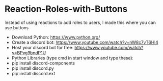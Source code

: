 # Reaction-Roles-with-Buttons
Instead of using reactions to add roles to users, I made this where you can use buttons


- Download Python: https://www.python.org/
- Create a discord bot: https://www.youtube.com/watch?v=nW8c7vT6Hl4
- Host your discord bot for free: https://www.youtube.com/watch?v=BPvg9bndP1U
- Python Libraries (type cmd in start window and type these):
- pip install discord-components
- pip install discord.py
- pip install discord.ext
